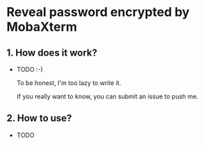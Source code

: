 # Reveal password encrypted by MobaXterm

## 1. How does it work?

* TODO :-)

  To be honest, I'm too lazy to write it. 
  
  If you really want to know, you can submit an issue to push me.

## 2. How to use?

* TODO

